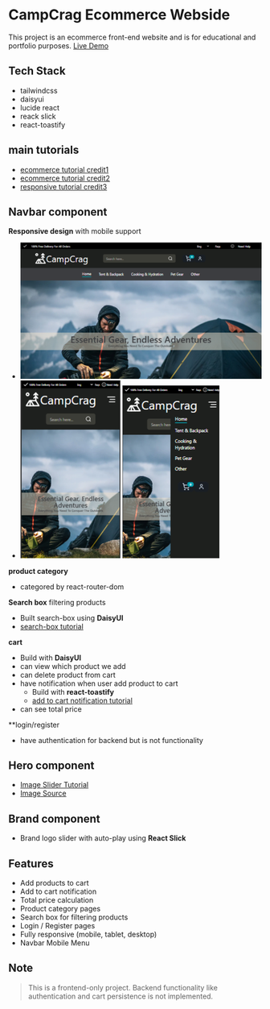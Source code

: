 # CampCrag Ecommerce Webside
This project is an ecommerce front-end website and is for educational and portfolio purposes.
[Live Demo](https://campcrag.netlify.app/)

## Tech Stack
- tailwindcss
- daisyui
- lucide react
- reack slick
- react-toastify

## main tutorials
- [ecommerce tutorial credit1](https://www.youtube.com/watch?v=zyqkneMAnfc&t=2025s)
- [ecommerce tutorial credit2](https://www.youtube.com/watch?v=jbfuzcrfjqQ)
- [responsive tutorial credit3](https://www.youtube.com/watch?v=WbV3zRgpw_E&t=5418s)

## Navbar component
**Responsive design** with mobile support
- ![laptop reaposive](./public/readme3.png)
- ![mobile responsive hide menu ](./public/readme1.png) ![moblie responsive show menu](./public/readme2.png)

**product category**
- categored by react-router-dom

**Search box** filtering products
- Built search-box using **DaisyUI**
- [search-box tutorial](https://www.youtube.com/watch?v=x7niho285qs&list=PLLFbby8jWbMc1OPwOAKwhgcqaZpVxoO_S&index=6)

**cart**
- Build with **DaisyUI**
- can view which product we add
- can delete product from cart
- have notification when user add product to cart
  - Build with **react-toastify**
  - [add to cart notification tutorial](https://www.youtube.com/watch?v=NHlExjLI-d0&t=305s)
- can see total price

**login/register
- have authentication for backend but is not functionality

## Hero component 
- [Image Slider Tutorial](https://www.youtube.com/watch?v=JuZABF3bEdg&t=256s)
- [Image Source](https://ozbackcountry.co.nz/)

## Brand component
- Brand logo slider with auto-play using **React Slick**

## Features
- Add products to cart
- Add to cart notification
- Total price calculation
- Product category pages
- Search box for filtering products
- Login / Register pages
- Fully responsive (mobile, tablet, desktop)
- Navbar Mobile Menu

## Note
> This is a frontend-only project. Backend functionality like authentication and cart persistence is not implemented.
